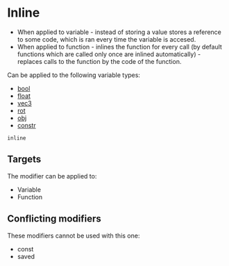 
# Inline

- When applied to variable - instead of storing a value stores a reference to some code, which is ran every time the variable is accesed.
 - When applied to function - inlines the function for every call (by default functions which are called only once are inlined automatically) - replaces calls to the function by the code of the function.


Can be applied to the following variable types:
 - [bool](/MdDocs/Types/Bool.md)
 - [float](/MdDocs/Types/Float.md)
 - [vec3](/MdDocs/Types/Vec3.md)
 - [rot](/MdDocs/Types/Rot.md)
 - [obj](/MdDocs/Types/Obj.md)
 - [constr](/MdDocs/Types/Constr.md)

```
inline
```

## Targets

The modifier can be applied to:
 - Variable
 - Function

## Conflicting modifiers

These modifiers cannot be used with this one:
 - const
 - saved


